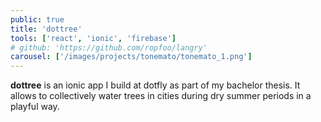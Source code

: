 ```yaml
---
public: true
title: 'dottree'
tools: ['react', 'ionic', 'firebase']
# github: 'https://github.com/ropfoo/langry'
carousel: ['/images/projects/tonemato/tonemato_1.png']
---
```


**dottree** is an ionic app I build at dotfly as part of my bachelor thesis.
It allows to collectively water trees in cities during dry summer periods in
a playful way.
